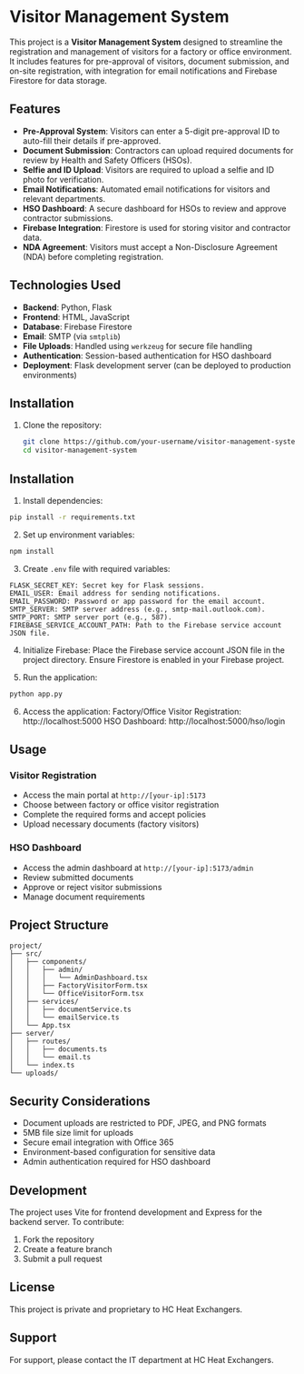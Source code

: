 # Visitor Management System

This project is a **Visitor Management System** designed to streamline the registration and management of visitors for a factory or office environment. It includes features for pre-approval of visitors, document submission, and on-site registration, with integration for email notifications and Firebase Firestore for data storage.

## Features

- **Pre-Approval System**: Visitors can enter a 5-digit pre-approval ID to auto-fill their details if pre-approved.
- **Document Submission**: Contractors can upload required documents for review by Health and Safety Officers (HSOs).
- **Selfie and ID Upload**: Visitors are required to upload a selfie and ID photo for verification.
- **Email Notifications**: Automated email notifications for visitors and relevant departments.
- **HSO Dashboard**: A secure dashboard for HSOs to review and approve contractor submissions.
- **Firebase Integration**: Firestore is used for storing visitor and contractor data.
- **NDA Agreement**: Visitors must accept a Non-Disclosure Agreement (NDA) before completing registration.

## Technologies Used

- **Backend**: Python, Flask
- **Frontend**: HTML, JavaScript
- **Database**: Firebase Firestore
- **Email**: SMTP (via `smtplib`)
- **File Uploads**: Handled using `werkzeug` for secure file handling
- **Authentication**: Session-based authentication for HSO dashboard
- **Deployment**: Flask development server (can be deployed to production environments)

## Installation

1. Clone the repository:
   ```bash
   git clone https://github.com/your-username/visitor-management-system.git
   cd visitor-management-system
## Installation

1. Install dependencies:
```bash
pip install -r requirements.txt
```

2. Set up environment variables:
```bash
npm install
```

3. Create `.env` file with required variables:
```env
FLASK_SECRET_KEY: Secret key for Flask sessions.
EMAIL_USER: Email address for sending notifications.
EMAIL_PASSWORD: Password or app password for the email account.
SMTP_SERVER: SMTP server address (e.g., smtp-mail.outlook.com).
SMTP_PORT: SMTP server port (e.g., 587).
FIREBASE_SERVICE_ACCOUNT_PATH: Path to the Firebase service account JSON file.
```

4. Initialize Firebase:
Place the Firebase service account JSON file in the project directory.
Ensure Firestore is enabled in your Firebase project.

5. Run the application:
```bash
python app.py
```

6. Access the application:
Factory/Office Visitor Registration: http://localhost:5000
HSO Dashboard: http://localhost:5000/hso/login

## Usage

### Visitor Registration
- Access the main portal at `http://[your-ip]:5173`
- Choose between factory or office visitor registration
- Complete the required forms and accept policies
- Upload necessary documents (factory visitors)

### HSO Dashboard
- Access the admin dashboard at `http://[your-ip]:5173/admin`
- Review submitted documents
- Approve or reject visitor submissions
- Manage document requirements

## Project Structure

```
project/
├── src/
│   ├── components/
│   │   ├── admin/
│   │   │   └── AdminDashboard.tsx
│   │   ├── FactoryVisitorForm.tsx
│   │   └── OfficeVisitorForm.tsx
│   ├── services/
│   │   ├── documentService.ts
│   │   └── emailService.ts
│   └── App.tsx
├── server/
│   ├── routes/
│   │   ├── documents.ts
│   │   └── email.ts
│   └── index.ts
└── uploads/
```

## Security Considerations

- Document uploads are restricted to PDF, JPEG, and PNG formats
- 5MB file size limit for uploads
- Secure email integration with Office 365
- Environment-based configuration for sensitive data
- Admin authentication required for HSO dashboard

## Development

The project uses Vite for frontend development and Express for the backend server. 
To contribute:

1. Fork the repository
2. Create a feature branch
3. Submit a pull request

## License

This project is private and proprietary to HC Heat Exchangers.

## Support

For support, please contact the IT department at HC Heat Exchangers.
